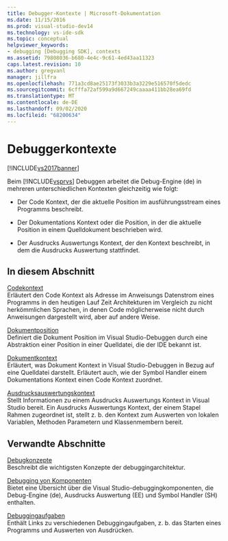 ```yaml
---
title: Debugger-Kontexte | Microsoft-Dokumentation
ms.date: 11/15/2016
ms.prod: visual-studio-dev14
ms.technology: vs-ide-sdk
ms.topic: conceptual
helpviewer_keywords:
- debugging [Debugging SDK], contexts
ms.assetid: 79808036-b680-4e4c-9c61-4ed43aa11323
caps.latest.revision: 10
ms.author: gregvanl
manager: jillfra
ms.openlocfilehash: 771a3cd8ae25173f3033b3a3229e516570f5dedc
ms.sourcegitcommit: 6cfffa72af599a9d667249caaaa411bb28ea69fd
ms.translationtype: MT
ms.contentlocale: de-DE
ms.lasthandoff: 09/02/2020
ms.locfileid: "68200634"
---
```

# <a name="debugger-contexts"></a>Debuggerkontexte
[!INCLUDE[vs2017banner](../../includes/vs2017banner.md)]

Beim [!INCLUDE[vsprvs](../../includes/vsprvs-md.md)] Debuggen arbeitet die Debug-Engine (de) in mehreren unterschiedlichen Kontexten gleichzeitig wie folgt:  
  
- Der Code Kontext, der die aktuelle Position im ausführungsstream eines Programms beschreibt.  
  
- Der Dokumentations Kontext oder die Position, in der die aktuelle Position in einem Quelldokument beschrieben wird.  
  
- Der Ausdrucks Auswertungs Kontext, der den Kontext beschreibt, in dem die Ausdrucks Auswertung stattfindet.  
  
## <a name="in-this-section"></a>In diesem Abschnitt  
 [Codekontext](../../extensibility/debugger/code-context.md)  
 Erläutert den Code Kontext als Adresse im Anweisungs Datenstrom eines Programms in den heutigen Lauf Zeit Architekturen im Vergleich zu nicht herkömmlichen Sprachen, in denen Code möglicherweise nicht durch Anweisungen dargestellt wird, aber auf andere Weise.  
  
 [Dokumentposition](../../extensibility/debugger/document-position.md)  
 Definiert die Dokument Position im Visual Studio-Debuggen durch eine Abstraktion einer Position in einer Quelldatei, die der IDE bekannt ist.  
  
 [Dokumentkontext](../../extensibility/debugger/document-context.md)  
 Erläutert, was Dokument Kontext in Visual Studio-Debuggen in Bezug auf eine Quelldatei darstellt. Erläutert auch, wie der Symbol Handler einem Dokumentations Kontext einen Code Kontext zuordnet.  
  
 [Ausdrucksauswertungskontext](../../extensibility/debugger/expression-evaluation-context.md)  
 Stellt Informationen zu einem Ausdrucks Auswertungs Kontext in Visual Studio bereit. Ein Ausdrucks Auswertungs Kontext, der einem Stapel Rahmen zugeordnet ist, stellt z. b. den Kontext zum Auswerten von lokalen Variablen, Methoden Parametern und Klassenmembern bereit.  
  
## <a name="related-sections"></a>Verwandte Abschnitte  
 [Debugkonzepte](../../extensibility/debugger/debugger-concepts.md)  
 Beschreibt die wichtigsten Konzepte der debuggingarchitektur.  
  
 [Debugging von Komponenten](../../extensibility/debugger/debugger-components.md)  
 Bietet eine Übersicht über die Visual Studio-debuggingkomponenten, die Debug-Engine (de), Ausdrucks Auswertung (EE) und Symbol Handler (SH) enthalten.  
  
 [Debuggingaufgaben](../../extensibility/debugger/debugging-tasks.md)  
 Enthält Links zu verschiedenen Debuggingaufgaben, z. b. das Starten eines Programms und Auswerten von Ausdrücken.

